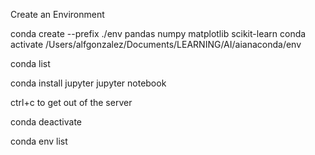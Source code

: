 Create an Environment

conda create --prefix ./env pandas numpy matplotlib scikit-learn
conda activate /Users/alfgonzalez/Documents/LEARNING/AI/aianaconda/env

conda list

conda install jupyter
jupyter notebook

ctrl+c to get out of the server

conda deactivate

conda env list